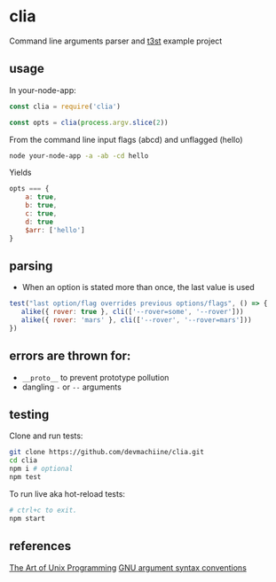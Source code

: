 #  clia

Command line arguments parser and [t3st](https://www.npmjs.com/package/t3st) example project

## usage

In your-node-app:

```js
const clia = require('clia')

const opts = clia(process.argv.slice(2))
```

From the command line input flags (abcd) and unflagged (hello)
```bash
node your-node-app -a -ab -cd hello
```

Yields
```js
opts === {
    a: true,
    b: true,
    c: true,
    d: true
    $arr: ['hello']
}
```

## parsing

 * When an option is stated more than once, the last value is used

 ```javascript
test("last option/flag overrides previous options/flags", () => {
    alike({ rover: true }, cli(['--rover=some', '--rover']))
    alike({ rover: 'mars' }, cli(['--rover', '--rover=mars']))
})
```

## errors are thrown for:

* `__proto__`  to prevent prototype pollution
* dangling `-` or `--` arguments

## testing

Clone and run tests:

```bash
git clone https://github.com/devmachiine/clia.git
cd clia
npm i # optional
npm test
```

To run live aka hot-reload tests:
```bash
# ctrl+c to exit.
npm start 
```

## references

[The Art of Unix Programming](http://www.catb.org/~esr/writings/taoup/html/ch10s05.html)
[GNU argument syntax conventions](https://www.gnu.org/software/libc/manual/html_node/Argument-Syntax.html)